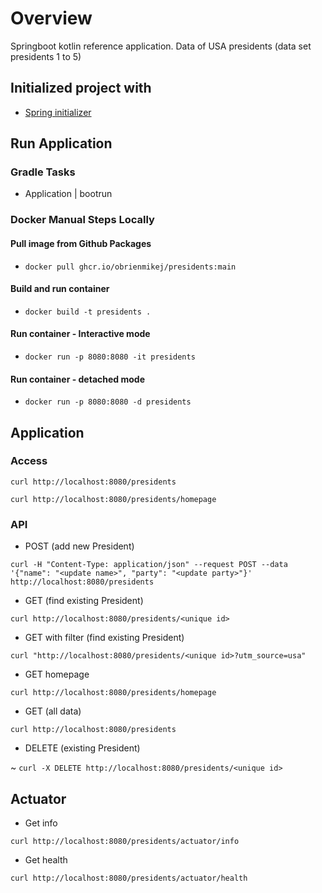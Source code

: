 # Overview

Springboot kotlin reference application. Data of USA presidents (data set presidents 1 to 5)

## Initialized project with

- [Spring initializer](https://start.spring.io)

## Run Application

### Gradle Tasks

- Application | bootrun

### Docker Manual Steps Locally

#### Pull image from Github Packages

- `docker pull ghcr.io/obrienmikej/presidents:main`

#### Build and run container

- `docker build -t presidents .`

#### Run container - Interactive mode

- `docker run -p 8080:8080 -it presidents`

####  Run container - detached mode

- `docker run -p 8080:8080 -d presidents`

## Application

### Access

`curl http://localhost:8080/presidents`

`curl http://localhost:8080/presidents/homepage`

### API

- POST (add new President)

`curl -H "Content-Type: application/json" --request POST --data '{"name": "<update name>", "party": "<update party>"}' http://localhost:8080/presidents`

- GET (find existing President)

`curl http://localhost:8080/presidents/<unique id>`

- GET with filter (find existing President)

`curl "http://localhost:8080/presidents/<unique id>?utm_source=usa"`

- GET homepage

`curl http://localhost:8080/presidents/homepage`

- GET (all data)

`curl http://localhost:8080/presidents`

- DELETE (existing President)

~ `curl -X DELETE http://localhost:8080/presidents/<unique id>`

## Actuator

- Get info

`curl http://localhost:8080/presidents/actuator/info`

- Get health

`curl http://localhost:8080/presidents/actuator/health`
